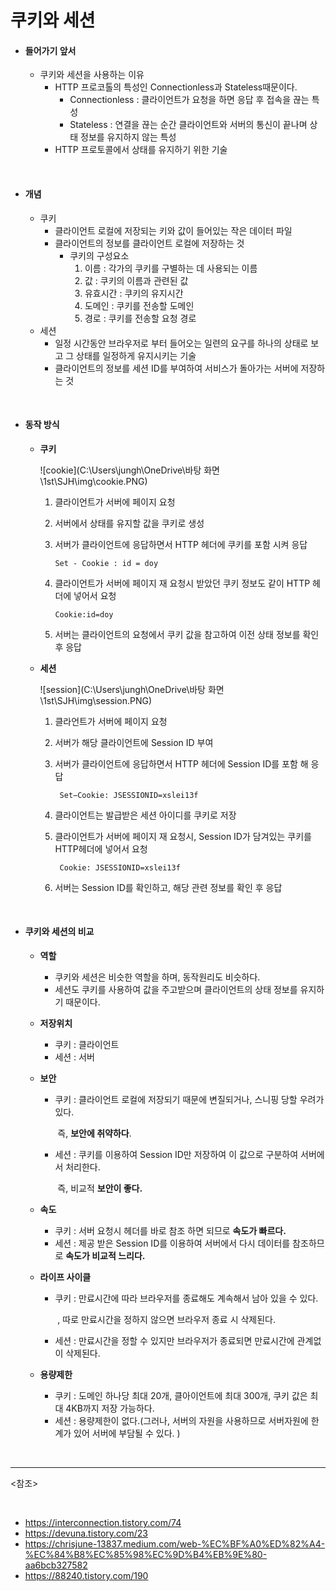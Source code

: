# 쿠키와 세션

- #### 들어가기 앞서

  - 쿠키와 세션을 사용하는 이유
    - HTTP 프로코톨의 특성인 Connectionless과 Stateless때문이다.
      - Connectionless : 클라이언트가 요청을 하면 응답 후 접속을 끊는 특성
      - Stateless : 연결을 끊는 순간 클라이언트와 서버의 통신이 끝나며 상태 정보를 유지하지 않는 특성
    - HTTP 프로토콜에서 상태를 유지하기 위한 기술


<br>

- ####  개념

  - 쿠키
    - 클라이언트 로컬에 저장되는 키와 값이 들어있는 작은 데이터 파일
    - 클라이언트의 정보를 클라이언트 로컬에 저장하는 것
      - 쿠키의 구성요소
        1. 이름 : 각가의 쿠키를 구별하는 데 사용되는 이름
        2. 값 : 쿠키의 이름과 관련된 값
        3. 유효시간 : 쿠키의 유지시간
        4. 도메인 : 쿠키를 전송할 도메인
        5. 경로 : 쿠키를 전송할 요청 경로
  - 세션
    - 일정 시간동안 브라우저로 부터 들어오는 일련의 요구를 하나의 상태로 보고 그 상태를 일정하게 유지시키는 기술
    - 클라이언트의 정보를 세션 ID를 부여하여 서비스가 돌아가는 서버에 저장하는 것


<br>

- #### 동작 방식

  - **쿠키**

    ![cookie](C:\Users\jungh\OneDrive\바탕 화면\1st\SJH\img\cookie.PNG)

    1. 클라이언트가 서버에 페이지 요청

    2. 서버에서 상태를 유지할 값을 쿠키로 생성

    3. 서버가 클라이언트에 응답하면서 HTTP 헤더에 쿠키를 포함 시켜 응답
       ~~~
       Set - Cookie : id = doy
       ~~~
       
    4. 클라이언트가 서버에 페이지 재 요청시 받았던 쿠키 정보도 같이 HTTP 헤더에 넣어서 요청

       ~~~
       Cookie:id=doy
       ~~~

    5. 서버는 클라이언트의 요청에서 쿠키 값을 참고하여 이전 상태 정보를 확인 후 응답

  - **세션**

    ![session](C:\Users\jungh\OneDrive\바탕 화면\1st\SJH\img\session.PNG)

    1. 클라언트가 서버에 페이지 요청

    2. 서버가 해당 클라이언트에 Session ID 부여

    3. 서버가 클라이언트에 응답하면서 HTTP 헤더에 Session ID를 포함 해 응답

       ~~~
        Set−Cookie: JSESSIONID=xslei13f
       ~~~

    4. 클라이언트는 발급받은 세션 아이디를 쿠키로 저장

    5. 클라이언트가 서버에 페이지 재 요청시, Session ID가 담겨있는 쿠키를 HTTP헤더에 넣어서 요청

       ~~~
        Cookie: JSESSIONID=xslei13f
       ~~~

    6. 서버는 Session ID를 확인하고, 해당 관련 정보를 확인 후 응답


<br>

- #### 쿠키와 세션의 비교

  - **역할**

    - 쿠키와 세션은 비슷한 역할을 하며, 동작원리도 비슷하다.
    - 세션도 쿠키를 사용하여 값을 주고받으며 클라이언트의 상태 정보를 유지하기 때문이다.

  - **저장위치** 

    - 쿠키 : 클라이언트
    - 세션 : 서버

  - **보안**

    - 쿠키 : 클라이언트 로컬에 저장되기 때문에 변질되거나, 스니핑 당할 우려가 있다.   

      ​		   즉, **보안에 취약하다**.

    - 세션 : 쿠키를 이용하여 Session ID만 저장하여 이 값으로 구분하여 서버에서 처리한다.

      ​		   즉, 비교적 **보안이 좋다.**

  - **속도**

    - 쿠키 : 서버 요청시 헤더를 바로 참조 하면 되므로 **속도가 빠르다.**
    - 세션 : 제공 받은 Session ID를 이용하여 서버에서 다시 데이터를 참조하므로 **속도가 비교적 느리다.**

  - **라이프 사이클**

    - 쿠키 : 만료시간에 따라 브라우저를 종료해도 계속해서 남아 있을 수 있다.

      ​		   , 따로 만료시간을 정하지 않으면 브라우저 종료 시 삭제된다.

    - 세션 : 만료시간을 정할 수 있지만 브라우저가 종료되면 만료시간에 관계없이 삭제된다.

  - **용량제한**

    - 쿠키 :  도메인 하나당 최대 20개, 클아이언트에 최대 300개, 쿠키 값은 최대 4KB까지 저장 가능하다.
    - 세션 :  용량제한이 없다.(그러나, 서버의 자원을 사용하므로 서버자원에 한계가 있어 서버에 부담될 수 있다. )

  

<br>

----------------------------------------

<참조>

<br>

- <https://interconnection.tistory.com/74>
- <https://devuna.tistory.com/23>
- <https://chrisjune-13837.medium.com/web-%EC%BF%A0%ED%82%A4-%EC%84%B8%EC%85%98%EC%9D%B4%EB%9E%80-aa6bcb327582>
- <https://88240.tistory.com/190>